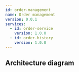 ```yaml
---
id: order-management
name: Order management
version: 0.0.1
services:
  - id: order-service
    version: 1.0.0
  - id: order-history
    version: 1.0.0
---
```

## Architecture diagram
<NodeGraph />
